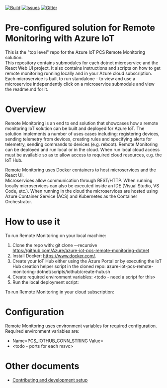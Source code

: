 [![Build][build-badge]][build-url]
[![Issues][issues-badge]][issues-url]
[![Gitter][gitter-badge]][gitter-url]

Pre-configured solution for Remote Monitoring with Azure IoT
============================================================

This is the "top level" repo for the Azure IoT PCS Remote Monitoring solution.  
This repository contains submodules for each dotnet microservice and the React Web 
UI project.  It also contains instructions and scripts on how to get remote 
monitoring running locally and in your Azure cloud subscription.  Each 
microservice is built to run standalone - to view and use a microservice 
independently click on a microservice submodule and view the readme.md for it.  

Overview
========

Remote Monitoring is an end to end solution that showcases how a remote 
monitoring IoT solution can be built and deployed for Azure IoT.  The 
solution implements a number of uses cases including: registering devices, 
sending telemetry from devices, creating rules and specifying alerts 
for telemetry, sending commands to devices (e.g. reboot).  Remote Monitoring 
can be deployed and run local or in the cloud.  When run local cloud access 
must be available so as to allow access to required cloud resources, e.g. 
the IoT Hub.

Remote Monitoring uses Docker containers to host microservices and the React UI.  
Microservices allow communication through REST/HTTP.  When running locally 
microservices can also be executed inside an IDE (Visual Studio, VS Code, etc.). 
When running in the cloud the microservices are hosted using Azure Container 
Service (ACS) and Kubernetes as the Container Orchestrator.

How to use it
=============

To run Remote Monitoring on your local machine:
1. Clone the repo with:
  git clone --recursive https://github.com/Azure/azure-iot-pcs-remote-monitoring-dotnet
2. Install Docker: https://www.docker.com/.
3. Create your IoT Hub either using the Azure Portal or by executing the IoT Hub 
creation helper script in the cloned repo: 
azure-iot-pcs-remote-monitoring-dotnet/scripts/iothub/create-hub.sh
4. Create required environment variables:
<todo - need a script for this>
5. Run the local deployment script:
<todo>

To run Remote Monitoring in your cloud subscription:
<TODO>

Configuration
=============

Remote Monitoring uses environment variables for required configuration.  Required 
environment variables are:
- Name=PCS_IOTHUB_CONN_STRING Value=<Your IoT Hub Connection String>
- <todo - ports for each msvc>


Other documents
===============

* [Contributing and development setup](CONTRIBUTING.md)


[build-badge]: https://img.shields.io/travis/Azure/azure-iot-pcs-remote-monitoring-dotnet.svg
[build-url]: https://travis-ci.org/Azure/azure-iot-pcs-remote-monitoring-dotnet
[issues-badge]: https://img.shields.io/github/issues/azure/azure-iot-pcs-remote-monitoring-dotnet.svg
[issues-url]: https://github.com/azure/azure-iot-pcs-remote-monitoring-dotnet/issues
[gitter-badge]: https://img.shields.io/gitter/room/azure/iot-pcs.js.svg
[gitter-url]: https://gitter.im/azure/iot-pcs
